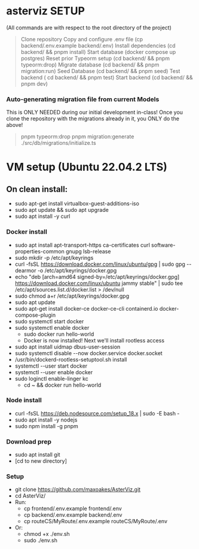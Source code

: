# asterviz SETUP
(All commands are with respect to the root directory of the project)

> Clone repository
> Copy and configure .env file (cp backend/.env.example backend/.env)
> Install dependencies (cd backend/ && pnpm install)
> Start database (docker compose up postgres)
> Reset prior Typeorm setup (cd backend/ && pnpm typeorm:drop)
> Migrate database (cd backend/ && pnpm migration:run)
> Seed Database (cd backend/ && pnpm seed)
> Test backend ( cd backend/ && pnpm test)
> Start backend (cd backend/ && pnpm dev)

### Auto-generating migration file from current Models

This is ONLY NEEDED during our initial development in-class!
Once you clone the repository with the migrations already in it,
you ONLY do the above!
> pnpm typeorm:drop
> pnpm migration:generate ./src/db/migrations/initialize.ts

# VM setup (Ubuntu 22.04.2 LTS)
## On clean install:
* sudo apt-get install virtualbox-guest-additions-iso
* sudo apt update && sudo apt upgrade
* sudo apt install -y curl

### Docker install
* sudo apt install apt-transport-https ca-certificates curl software-properties-common gnupg lsb-release
* sudo mkdir -p /etc/apt/keyrings
* curl -fsSL https://download.docker.com/linux/ubuntu/gpg | sudo gpg --dearmor -o /etc/apt/keyrings/docker.gpg
* echo "deb [arch=amd64 signed-by=/etc/apt/keyrings/docker.gpg] https://download.docker.com/linux/ubuntu jammy stable" | sudo tee /etc/apt/sources.list.d/docker.list > /dev/null
* sudo chmod a+r /etc/apt/keyrings/docker.gpg
* sudo apt update
* sudo apt-get install docker-ce docker-ce-cli containerd.io docker-compose-plugin
* sudo systemctl start docker
* sudo systemctl enable docker
    * sudo docker run hello-world
    * Docker is now installed! Next we'll install rootless access
* sudo apt install uidmap dbus-user-session
* sudo systemctl disable --now docker.service docker.socket
* /usr/bin/dockerd-rootless-setuptool.sh install
* systemctl --user start docker
* systemctl --user enable docker
* sudo loginctl enable-linger kc
    * cd ~ && docker run hello-world

### Node install
*  curl -fsSL https://deb.nodesource.com/setup_18.x | sudo -E bash -
* sudo apt install -y nodejs
* sudo npm install -g pnpm

### Download prep
* sudo apt install git
* [cd to new directory]

### Setup
* git clone https://github.com/maxoakes/AsterViz.git
* cd AsterViz/
* Run:
    * cp frontend/.env.example frontend/.env
    * cp backend/.env.example backend/.env
    * cp routeCS/MyRoute/.env.example routeCS/MyRoute/.env
* Or:
    * chmod +x ./env.sh
    * sudo ./env.sh